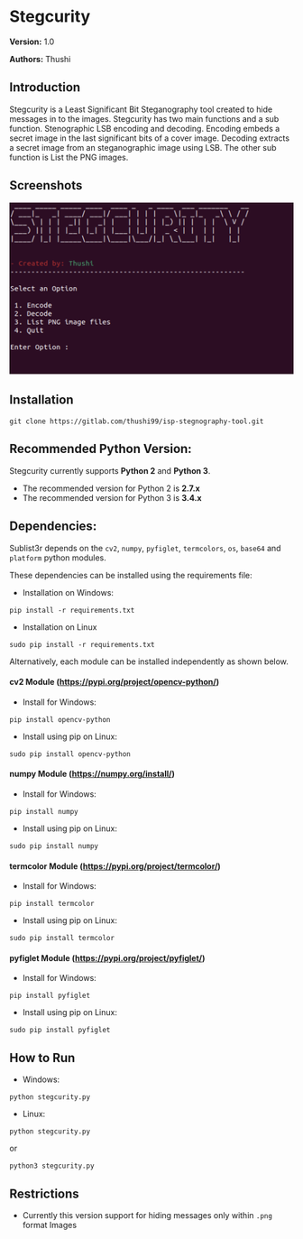 # Stegcurity

**Version:** 1.0

**Authors:** Thushi

## Introduction 

Stegcurity is a Least Significant Bit Steganography tool created to hide messages in to the images. Stegcurity has two main functions and a sub function. Stenographic LSB encoding and decoding. Encoding embeds a secret image in the last significant bits of a cover image. Decoding extracts a secret image from an steganographic image using LSB. The other sub function is List the PNG images. 

## Screenshots

![Sublist3r](Screenshot/interface.png "Sublist3r in action")


## Installation

```
git clone https://gitlab.com/thushi99/isp-stegnography-tool.git
```

## Recommended Python Version:

Stegcurity currently supports **Python 2** and **Python 3**.

* The recommended version for Python 2 is **2.7.x**
* The recommended version for Python 3 is **3.4.x**

## Dependencies:

Sublist3r depends on the `cv2`, `numpy`, `pyfiglet`, `termcolors`, `os`, `base64` and `platform` python modules.

These dependencies can be installed using the requirements file:

- Installation on Windows:
```
pip install -r requirements.txt
```
- Installation on Linux
```
sudo pip install -r requirements.txt
```

Alternatively, each module can be installed independently as shown below.

#### cv2 Module (https://pypi.org/project/opencv-python/)

- Install for Windows:
```
pip install opencv-python
```

- Install using pip on Linux:
```
sudo pip install opencv-python
```

#### numpy Module (https://numpy.org/install/)

- Install for Windows:
```
pip install numpy
```

- Install using pip on Linux:
```
sudo pip install numpy
```

#### termcolor Module (https://pypi.org/project/termcolor/)

- Install for Windows:
```
pip install termcolor
```

- Install using pip on Linux:
```
sudo pip install termcolor
```

#### pyfiglet Module (https://pypi.org/project/pyfiglet/)

- Install for Windows:
```
pip install pyfiglet
```

- Install using pip on Linux:
```
sudo pip install pyfiglet
```

## How to Run
- Windows:
```
python stegcurity.py
```

- Linux:
```
python stegcurity.py
```
or
```
python3 stegcurity.py
```

## Restrictions
* Currently this version support for hiding messages only within `.png` format Images
